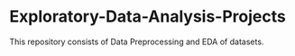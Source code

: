 # Exploratory-Data-Analysis-Projects
 This repository consists of Data Preprocessing and EDA of datasets.
